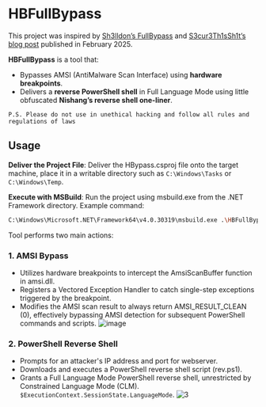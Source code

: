 # HBFullBypass

This project was inspired by [Sh3lldon’s FullBypass](https://github.com/Sh3lldon/FullBypass/tree/main) and [S3cur3Th1sSh1t’s blog post](https://www.r-tec.net/r-tec-blog-bypass-amsi-in-2025.html) published in February 2025.

**HBFullBypass** is a tool that:

- Bypasses AMSI (AntiMalware Scan Interface) using **hardware breakpoints**.
- Delivers a **reverse PowerShell shell** in Full Language Mode using little obfuscated **Nishang’s reverse shell one-liner**.

```Text
P.S. Please do not use in unethical hacking and follow all rules and regulations of laws
```

## Usage

**Deliver the Project File**:
Deliver the HBypass.csproj file onto the target machine, place it in a writable directory such as `C:\Windows\Tasks` or `C:\Windows\Temp`.

**Execute with MSBuild**:
Run the project using msbuild.exe from the .NET Framework directory. Example command:

```bash
C:\Windows\Microsoft.NET\Framework64\v4.0.30319\msbuild.exe .\HBFullBypass.csproj
```

Tool performs two main actions:

### 1. AMSI Bypass

- Utilizes hardware breakpoints to intercept the AmsiScanBuffer function in amsi.dll.
- Registers a Vectored Exception Handler to catch single-step exceptions triggered by the breakpoint.
- Modifies the AMSI scan result to always return AMSI_RESULT_CLEAN (0), effectively bypassing AMSI detection for subsequent PowerShell commands and scripts.
![image](https://github.com/user-attachments/assets/12625bad-cd97-4f5c-b81a-6eb4de912da8)


### 2. PowerShell Reverse Shell

- Prompts for an attacker's IP address and port for webserver.
- Downloads and executes a PowerShell reverse shell script (rev.ps1).
- Grants a Full Language Mode PowerShell reverse shell, unrestricted by Constrained Language Mode (CLM). `$ExecutionContext.SessionState.LanguageMode`.
![3](https://github.com/user-attachments/assets/a87ec80e-e514-4a83-a3fa-3085f0165757)
